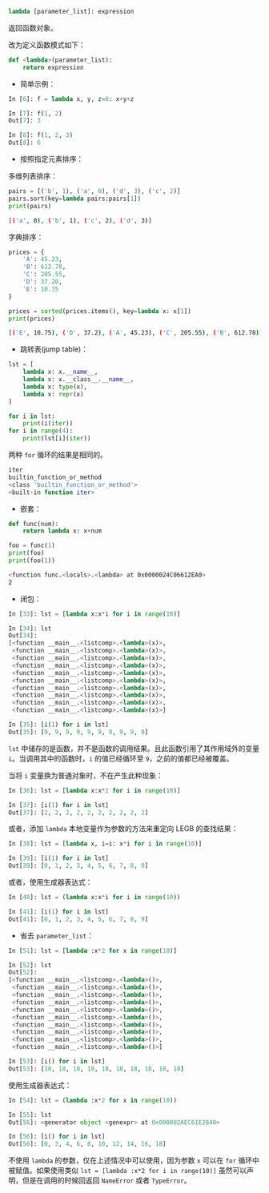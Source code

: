 ```python
lambda [parameter_list]: expression
```

返回函数对象。

改为定义函数模式如下：

```python
def <lambda>(parameter_list):
    return expression
```

* 简单示例：

```python
In [6]: f = lambda x, y, z=0: x+y+z

In [7]: f(1, 2)
Out[7]: 3

In [8]: f(1, 2, 3)
Out[8]: 6
```

* 按照指定元素排序：

多维列表排序：

```python
pairs = [('b', 1), ('a', 0), ('d', 3), ('c', 2)]
pairs.sort(key=lambda pairs:pairs[1])
print(pairs)
```

```bash
[('a', 0), ('b', 1), ('c', 2), ('d', 3)]
```

字典排序：

```python
prices = {
    'A': 45.23,
    'B': 612.78,
    'C': 205.55,
    'D': 37.20,
    'E': 10.75
}

prices = sorted(prices.items(), key=lambda x: x[1])
print(prices)
```

```bash
[('E', 10.75), ('D', 37.2), ('A', 45.23), ('C', 205.55), ('B', 612.78)]
```

* 跳转表(jump table)：

```python
lst = [
    lambda x: x.__name__,
    lambda x: x.__class__.__name__,
    lambda x: type(x),
    lambda x: repr(x)
]
```

```python
for i in lst:
    print(i(iter))
for i in range(4):
    print(lst[i](iter))
```

两种 `for` 循环的结果是相同的。

```bash
iter
builtin_function_or_method
<class 'builtin_function_or_method'>
<built-in function iter>
```

* 嵌套：

```python
def func(num):
    return lambda x: x+num
```

```python
foo = func(1)
print(foo)
print(foo(1))
```

```bash
<function func.<locals>.<lambda> at 0x0000024C06612EA0>
2
```

* 闭包：

```python
In [33]: lst = [lambda x:x*i for i in range(10)]

In [34]: lst
Out[34]:
[<function __main__.<listcomp>.<lambda>(x)>,
 <function __main__.<listcomp>.<lambda>(x)>,
 <function __main__.<listcomp>.<lambda>(x)>,
 <function __main__.<listcomp>.<lambda>(x)>,
 <function __main__.<listcomp>.<lambda>(x)>,
 <function __main__.<listcomp>.<lambda>(x)>,
 <function __main__.<listcomp>.<lambda>(x)>,
 <function __main__.<listcomp>.<lambda>(x)>,
 <function __main__.<listcomp>.<lambda>(x)>,
 <function __main__.<listcomp>.<lambda>(x)>]

In [35]: [i(1) for i in lst]
Out[35]: [9, 9, 9, 9, 9, 9, 9, 9, 9, 9]
```

`lst` 中储存的是函数，并不是函数的调用结果。且此函数引用了其作用域外的变量 `i`。当调用其中的函数时，`i` 的值已经循环至 `9`，之前的值都已经被覆盖。

当将 `i` 变量换为普通对象时，不在产生此种现象：

```python
In [36]: lst = [lambda x:x*2 for i in range(10)]

In [37]: [i(1) for i in lst]
Out[37]: [2, 2, 2, 2, 2, 2, 2, 2, 2, 2]
```

或者，添加 `lambda` 本地变量作为参数的方法来重定向 LEGB 的查找结果：

```python
In [38]: lst = [lambda x, i=i: x*i for i in range(10)]

In [39]: [i(1) for i in lst]
Out[39]: [0, 1, 2, 3, 4, 5, 6, 7, 8, 9]
```

或者，使用生成器表达式：

```python
In [40]: lst = (lambda x:x*i for i in range(10))

In [41]: [i(1) for i in lst]
Out[41]: [0, 1, 2, 3, 4, 5, 6, 7, 8, 9]
```

* 省去 `parameter_list`：

```python
In [51]: lst = [lambda :x*2 for x in range(10)]

In [52]: lst
Out[52]:
[<function __main__.<listcomp>.<lambda>()>,
 <function __main__.<listcomp>.<lambda>()>,
 <function __main__.<listcomp>.<lambda>()>,
 <function __main__.<listcomp>.<lambda>()>,
 <function __main__.<listcomp>.<lambda>()>,
 <function __main__.<listcomp>.<lambda>()>,
 <function __main__.<listcomp>.<lambda>()>,
 <function __main__.<listcomp>.<lambda>()>,
 <function __main__.<listcomp>.<lambda>()>,
 <function __main__.<listcomp>.<lambda>()>]

In [53]: [i() for i in lst]
Out[53]: [18, 18, 18, 18, 18, 18, 18, 18, 18, 18]
```

使用生成器表达式：

```python
In [54]: lst = (lambda :x*2 for x in range(10))

In [55]: lst
Out[55]: <generator object <genexpr> at 0x000002AEC61E2840>

In [56]: [i() for i in lst]
Out[56]: [0, 2, 4, 6, 8, 10, 12, 14, 16, 18]
```

不使用 `lambda` 的参数，仅在上述情况中可以使用，因为参数 `x` 可以在 `for` 循环中被赋值。如果使用类似 `lst = [lambda :x*2 for i in range(10)]` 虽然可以声明，但是在调用的时候回返回 `NameError` 或者 `TypeError`。

